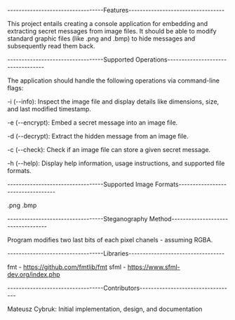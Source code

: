 ----------------------------------Features----------------------------------

This project entails creating a console application for embedding and extracting 
secret messages from image files. It should be able to modify standard 
graphic files (like .png and .bmp) to hide messages and subsequently read them back.


----------------------------------Supported Operations----------------------------------

The application should handle the following operations via command-line flags:

-i (--info): Inspect the image file and display details like dimensions, size, and last modified timestamp.

-e (--encrypt): Embed a secret message into an image file.

-d (--decrypt): Extract the hidden message from an image file.

-c (--check): Check if an image file can store a given secret message.

-h (--help): Display help information, usage instructions, and supported file formats.



----------------------------------Supported Image Formats----------------------------------

.png
.bmp

----------------------------------Steganography Method----------------------------------

Program modifies two last bits of each pixel chanels - assuming RGBA.

----------------------------------Libraries----------------------------------

fmt - https://github.com/fmtlib/fmt
sfml - https://www.sfml-dev.org/index.php

----------------------------------Contributors----------------------------------

Mateusz Cybruk: Initial implementation, design, and documentation
